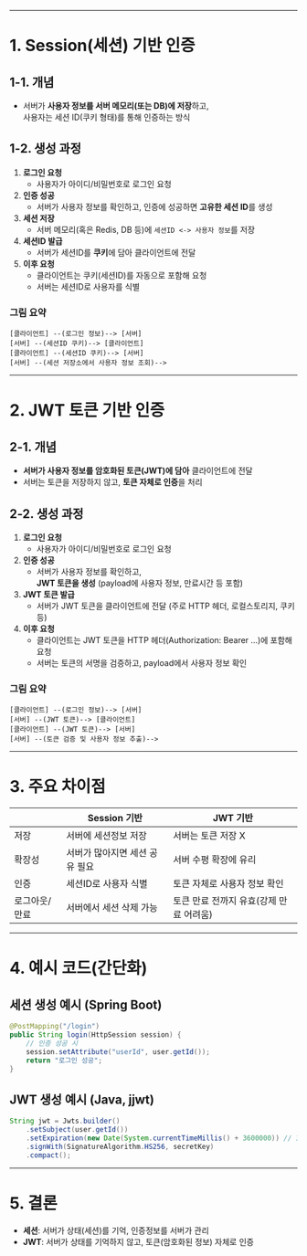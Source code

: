 
---

# 1. Session(세션) 기반 인증

## 1-1. 개념
- 서버가 **사용자 정보를 서버 메모리(또는 DB)에 저장**하고,  
  사용자는 세션 ID(쿠키 형태)를 통해 인증하는 방식

## 1-2. 생성 과정

1. **로그인 요청**  
   - 사용자가 아이디/비밀번호로 로그인 요청
2. **인증 성공**  
   - 서버가 사용자 정보를 확인하고, 인증에 성공하면 **고유한 세션 ID**를 생성
3. **세션 저장**  
   - 서버 메모리(혹은 Redis, DB 등)에 `세션ID <-> 사용자 정보`를 저장
4. **세션ID 발급**  
   - 서버가 세션ID를 **쿠키**에 담아 클라이언트에 전달
5. **이후 요청**  
   - 클라이언트는 쿠키(세션ID)를 자동으로 포함해 요청
   - 서버는 세션ID로 사용자를 식별

### 그림 요약

```
[클라이언트] --(로그인 정보)--> [서버]
[서버] --(세션ID 쿠키)--> [클라이언트]
[클라이언트] --(세션ID 쿠키)--> [서버]
[서버] --(세션 저장소에서 사용자 정보 조회)-->
```

---

# 2. JWT 토큰 기반 인증

## 2-1. 개념
- **서버가 사용자 정보를 암호화된 토큰(JWT)에 담아** 클라이언트에 전달
- 서버는 토큰을 저장하지 않고, **토큰 자체로 인증**을 처리

## 2-2. 생성 과정

1. **로그인 요청**  
   - 사용자가 아이디/비밀번호로 로그인 요청
2. **인증 성공**  
   - 서버가 사용자 정보를 확인하고,  
     **JWT 토큰을 생성** (payload에 사용자 정보, 만료시간 등 포함)
3. **JWT 토큰 발급**  
   - 서버가 JWT 토큰을 클라이언트에 전달 (주로 HTTP 헤더, 로컬스토리지, 쿠키 등)
4. **이후 요청**  
   - 클라이언트는 JWT 토큰을 HTTP 헤더(Authorization: Bearer ...)에 포함해 요청
   - 서버는 토큰의 서명을 검증하고, payload에서 사용자 정보 확인

### 그림 요약

```
[클라이언트] --(로그인 정보)--> [서버]
[서버] --(JWT 토큰)--> [클라이언트]
[클라이언트] --(JWT 토큰)--> [서버]
[서버] --(토큰 검증 및 사용자 정보 추출)-->
```

---

# 3. 주요 차이점

|        | Session 기반                   | JWT 기반                           |
|--------|-------------------------------|------------------------------------|
| 저장   | 서버에 세션정보 저장           | 서버는 토큰 저장 X                 |
| 확장성 | 서버가 많아지면 세션 공유 필요 | 서버 수평 확장에 유리              |
| 인증   | 세션ID로 사용자 식별           | 토큰 자체로 사용자 정보 확인       |
| 로그아웃/만료 | 서버에서 세션 삭제 가능        | 토큰 만료 전까지 유효(강제 만료 어려움) |

---

# 4. 예시 코드(간단화)

## 세션 생성 예시 (Spring Boot)

```java
@PostMapping("/login")
public String login(HttpSession session) {
    // 인증 성공 시
    session.setAttribute("userId", user.getId());
    return "로그인 성공";
}
```

## JWT 생성 예시 (Java, jjwt)

```java
String jwt = Jwts.builder()
    .setSubject(user.getId())
    .setExpiration(new Date(System.currentTimeMillis() + 3600000)) // 1시간
    .signWith(SignatureAlgorithm.HS256, secretKey)
    .compact();
```

---

# 5. 결론

- **세션**: 서버가 상태(세션)를 기억, 인증정보를 서버가 관리
- **JWT**: 서버가 상태를 기억하지 않고, 토큰(암호화된 정보) 자체로 인증

